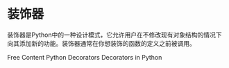 # 装饰器

装饰器是Python中的一种设计模式，它允许用户在不修改现有对象结构的情况下向其添加新的功能。装饰器通常在你想装饰的函数的定义之前被调用。

<ResourceGroupTitle>Free Content</ResourceGroupTitle>
<BadgeLink colorScheme='yellow' badgeText='Read' href='https://www.datacamp.com/tutorial/decorators-python'>Python Decorators</BadgeLink>
<BadgeLink colorScheme='yellow' badgeText='Read' href='https://www.geeksforgeeks.org/decorators-in-python/'>Decorators in Python</BadgeLink>
